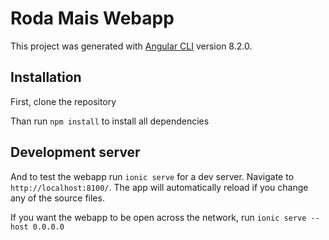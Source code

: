 # Roda Mais Webapp

This project was generated with [Angular CLI](https://github.com/angular/angular-cli) version 8.2.0.

## Installation

First, clone the repository

Than run `npm install` to install all dependencies

## Development server

And to test the webapp run  `ionic serve` for a dev server. Navigate to `http://localhost:8100/`. The app will automatically reload if you change any of the source files.

If you want the webapp to be open across the network, run `ionic serve --host 0.0.0.0` 
